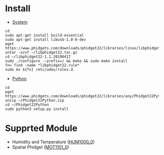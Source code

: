 # Install 
* [System](https://www.phidgets.com/docs/OS_-_Linux#Quick_Downloads)
``` 
cd 
sudo apt-get install build-essential
sudo apt-get install libusb-1.0-0-dev
wget https://www.phidgets.com/downloads/phidget22/libraries/linux/libphidget22.tar.gz 
untar -xzvf ~/libphidget22.tar.gz
cd ~/libphidget22-1.1.20190417  
sudo ./configure --prefix=/ && make && sudo make install
fn=`find -name *libphidget22.rule*`
sudo mv ${fn} /etc/udev/rules.d. 
``` 

* [Python](https://www.phidgets.com/docs/Language_-_Python) 
``` 
cd 
wget https://www.phidgets.com/downloads/phidget22/libraries/any/Phidget22Python.zip
unzip ~/Phidget22Python.zip
cd ~/Phidget22Python
sudo python3 setup.py install
```

# Supprted Module 
* Humidity and Temperature ([HUM1000_0](https://www.phidgets.com/?tier=3&catid=14&pcid=12&prodid=644))
* Spatial Phidget ([MOT1101_0](https://www.phidgets.com/?tier=3&catid=10&pcid=8&prodid=975)) 



